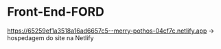# Front-End-FORD


https://65259ef1a3518a16ad6657c5--merry-pothos-04cf7c.netlify.app -> hospedagem do site na Netlify
